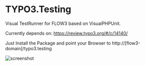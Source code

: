 # TYPO3.Testing

Visual TestRunner for FLOW3 based on VisualPHPUnit.

Currently depends on: https://review.typo3.org/#/c/14140/

Just Install the Package and point your Browser to http://[flow3-domain]/typo3.testing

![screenshot](https://raw.github.com/mneuhaus/TYPO3.Testing/master/Meta/Screenshot.png)